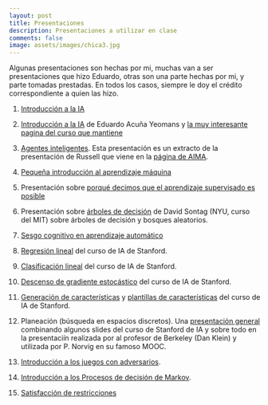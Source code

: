 ```yaml
--- 
layout: post 
title: Presentaciones
description: Presentaciones a utilizar en clase
comments: false
image: assets/images/chica3.jpg
---
```


Algunas presentaciones son hechas por mi, muchas van a ser presentaciones que hizo Eduardo, otras son una parte hechas
por mi, y parte tomadas prestadas. En todos los casos, siempre le doy el crédito correspondiente a quien las hizo.


1. [Introducción a la IA](https://github.com/IA-UNISON/material/raw/master/presentaciones/Intro_IA.pdf)

2. [Introducción a la IA](https://proyectoscc.unison.mx/maestros/eduardo/cursos/inar20251/diapositivas/00-IntroIA.pdf) de Eduardo Acuña Yeomans y [la muy interesante pagina del curso que mantiene](https://proyectoscc.unison.mx/maestros/eduardo/cursos/inar20251/)

3. [Agentes inteligentes](https://github.com/IA-UNISON/material/raw/master/presentaciones/Agentes_inteligentes.pdf). Esta presentación es un extracto de la presentación de Russell que viene en la [página de AIMA](http://aima.eecs.berkeley.edu).

4. [Pequeña introducción al aprendizaje máquina](https://github.com/IA-UNISON/material/raw/master/presentaciones/machine_learning.pdf)

5. Presentación sobre [porqué decimos que el aprendizaje supervisado es posible](https://github.com/IA-UNISON/material/raw/master/presentaciones/generalizacion.pdf)

6. Presentación sobre [árboles de decisión](https://people.csail.mit.edu/dsontag/courses/ml16/slides/lecture11.pdf) de David Sontag (NYU, curso del MIT) sobre árboles de decisión y bosques aleatorios.

7. [Sesgo cognitivo en aprendizaje automático](https://github.com/IA-UNISON/material/raw/master/presentaciones/sesgoml.pdf)

8. [Regresión lineal](https://github.com/IA-UNISON/material/raw/master/presentaciones/linear-regression.pdf) del curso de IA de Stanford.

9. [Clasificación lineal](https://github.com/IA-UNISON/material/raw/master/presentaciones/linear-classification.pdf) del curso de IA de Stanford.

10. [Descenso de gradiente estocástico](https://github.com/IA-UNISON/material/raw/master/presentaciones/stochastic-gradient-descent.pdf) del curso de IA de Stanford.

11. [Generación de características](https://github.com/IA-UNISON/material/raw/master/presentaciones/non-linear-features.pdf) y [plantillas de características](https://github.com/IA-UNISON/material/raw/master/presentaciones/feature-templates.pdf) del curso de IA de Stanford.


12. Planeación (búsqueda en espacios discretos). Una [presentación general](https://github.com/IA-UNISON/material/raw/master/presentaciones/busquedas.pdf) combinando algunos slides del curso de Stanford de IA y sobre todo en la presentaciín realizada por al  profesor de Berkeley (Dan Klein) y utilizada por P. Norvig en su famoso MOOC.

13. [Introducción a los juegos con adversarios](https://github.com/IA-UNISON/material/raw/master/presentaciones/cs188-sp25-lec06.pdf).

14. [Introducción a los Procesos de decisión de Markov](https://github.com/IA-UNISON/material/raw/master/presentaciones/MDPs.pdf).

15. [Satisfacción de restricciones](https://github.com/IA-UNISON/material/raw/master/presentaciones/CSPs-1.pdf)

<!---

eeee

1. [Selección de la presentación inicial  del curso de Stanford](https://github.com/IA-UNISON/material/raw/master/presentaciones/Intro_Stanford.pdf)



7. [*Group distributionally robust optimization*](https://github.com/IA-UNISON/material/raw/master/presentaciones/group-dro.pdf)


9. [Redes neuronales](https://github.com/IA-UNISON/material/raw/master/presentaciones/neural-networks.pdf) y como calcular los gradientes con [el algoritmo de *b-prop* usando grafos de funciones](https://github.com/IA-UNISON/material/raw/master/presentaciones/backpropagation.pdf)

10. Planeación (búsqueda en espacios discretos). Una [presentación general](https://github.com/IA-UNISON/material/raw/master/presentaciones/planning.pdf) así como [lo que debe tener un modelo para planeación](https://github.com/IA-UNISON/material/raw/master/presentaciones/modeling.pdf).

11. **Busquedas no informadas** ([ppt](http://inst.eecs.berkeley.edu/~cs188/fa19/assets/slides/lec2.pptx), [pdf](http://inst.eecs.berkeley.edu/~cs188/fa19/assets/slides/lec2.pdf)]. Presentación desarrollada para el curso *Artificial Intelligence (cs188)* de la Universidad de Berkeley. La presentación se basa fuertemente en [otra presentación](https://github.com/IA-UNISON/material/raw/master/presentaciones/busquedas.pdf), realizada por al anterior profesor de Berkeley (Dan Klein) y utilizada por P. Norvig en su famoso MOOC. La versión en *ppt* hace diferencia ya que se pueden ver las animaciones.

12. **Busquedas informadas** ([ppt](http://inst.eecs.berkeley.edu/~cs188/fa19/assets/slides/lec3.pptx), [pdf](http://inst.eecs.berkeley.edu/~cs188/fa19/assets/slides/lec3.pdf)]. Presentación desarrollada para el curso *Artificial Intelligence (cs188)* de la Universidad de Berkeley. La presentación se basa fuertemente en [otra presentación](https://github.com/IA-UNISON/material/raw/master/presentaciones/busquedas.pdf), realizada por al anterior profesor de Berkeley (Dan Klein) y utilizada por P. Norvig en su famoso MOOC. La versión en *ppt* hace diferencia ya que se pueden ver las animaciones.


13. **Procesos de decisión de Markov**: [Una introducción al tema](https://github.com/IA-UNISON/material/raw/master/presentaciones/MDP-intro.pdf) y como [modelar dichos procesos](https://github.com/IA-UNISON/material/raw/master/presentaciones/MDP-model.pdf). Ya modelados, vamos a ver los algoritmos básicos de *prigramación dinámica como son [evaluación de políticas](https://github.com/IA-UNISON/material/raw/master/presentaciones/policy-evaluation.pdf) e [iteración de valor](https://github.com/IA-UNISON/material/raw/master/presentaciones/value-iteration.pdf), incluyendo un [código sencillo de ejemplo](https://stanford-cs221.github.io/autumn2021/modules/mdps/live-coding/tram.py). También las siguientes presentaciones: [ppt1](http://inst.eecs.berkeley.edu/~cs188/fa19/assets/slides/lec8.pptx) y [ppt2](http://inst.eecs.berkeley.edu/~cs188/fa19/assets/slides/lec9.pptx), [pdf1](http://inst.eecs.berkeley.edu/~cs188/fa19/assets/slides/lec8.pdf) y [pdf2](http://inst.eecs.berkeley.edu/~cs188/fa19/assets/slides/lec9.pdf). Presentaciones desarrollada para el curso *Artificial Intelligence (cs188)* de la Universidad de Berkeley. 

14. **Juegos con adversarios**. [Evaluación de políticas](https://github.com/IA-UNISON/material/raw/master/presentaciones/game-evaluation.pdf)

14. **Satisfacción de restricciones** ([ppt lec4](http://inst.eecs.berkeley.edu/~cs188/fa19/assets/slides/lec4.pptx) y [ppt lec5](http://inst.eecs.berkeley.edu/~cs188/fa19/assets/slides/lec5.pptx), [pdf lec4](http://inst.eecs.berkeley.edu/~cs188/fa19/assets/slides/lec4.pdf)] y [pdf lec5](http://inst.eecs.berkeley.edu/~cs188/fa19/assets/slides/lec5.pdf)]. Presentaciones desarrollada para el curso *Artificial Intelligence (cs188)* de la Universidad de Berkeley. 

15. **Búsquedas con adversarios** ([ppt1](http://inst.eecs.berkeley.edu/~cs188/fa19/assets/slides/lec6.pptx) y [ppt2](http://inst.eecs.berkeley.edu/~cs188/fa19/assets/slides/lec7.pptx), [pdf1](http://inst.eecs.berkeley.edu/~cs188/fa19/assets/slides/lec6.pdf) y [pdf2](http://inst.eecs.berkeley.edu/~cs188/fa19/assets/slides/lec7.pdf)). Presentaciones desarrollada para el curso *Artificial Intelligence (cs188)* de la Universidad de Berkeley. 




2. [Agentes inteligentes](https://github.com/IA-UNISON/material/raw/master/presentaciones/Agentes_inteligentes.pdf). Esta presentación es un extracto de la presentación de Russell que viene en la [página de AIMA](http://aima.eecs.berkeley.edu).



4. [Planeación (búsquedas informadas)](https://github.com/IA-UNISON/material/raw/master/presentaciones/busquedas.pdf). Presentación de Dan Klein para el curso de IA de Berkeley (usada en otras Universidades).

5. Búsquedas con adversarios.

6. [Inferencia bayesiana](http://ia-unison.github.io/material/presentaciones/Inferencia.pdf). Tomada del famoso MOOC que impartió P. Norvig.

7. [Introducción al aprendizaje máquina](http://ia-unison.github.io/material/presentaciones/machine_learning.pdf). Un poco desactualizada se encuentra mi presentación.

8. [Introducción a las SVM](http://ia-unison.github.io/material/presentaciones/svm_presentacion.pdf) Presentación ya bastante vieja pero sigue siendo útil.

9. [K-medias](http://ia-unison.github.io/material/presentaciones/kmedias.pdf). Yo creo la presentación más viejita, pero es que las K medias no han cambiado en todo este tiempo.

---> 
